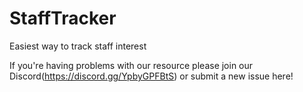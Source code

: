 # StaffTracker
Easiest way to track staff interest


If you're having problems with our resource please join our Discord(https://discord.gg/YpbyGPFBtS) or submit a new issue here!

